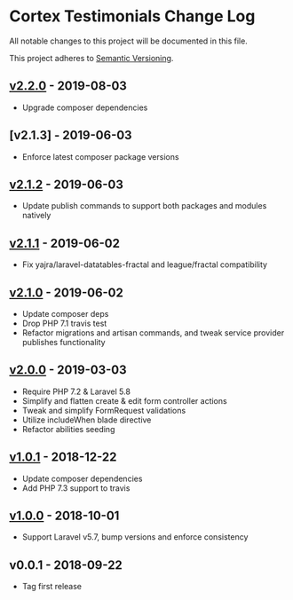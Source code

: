 # Cortex Testimonials Change Log

All notable changes to this project will be documented in this file.

This project adheres to [Semantic Versioning](CONTRIBUTING.md).


## [v2.2.0] - 2019-08-03
- Upgrade composer dependencies

## [v2.1.3] - 2019-06-03
- Enforce latest composer package versions

## [v2.1.2] - 2019-06-03
- Update publish commands to support both packages and modules natively

## [v2.1.1] - 2019-06-02
- Fix yajra/laravel-datatables-fractal and league/fractal compatibility

## [v2.1.0] - 2019-06-02
- Update composer deps
- Drop PHP 7.1 travis test
- Refactor migrations and artisan commands, and tweak service provider publishes functionality

## [v2.0.0] - 2019-03-03
- Require PHP 7.2 & Laravel 5.8
- Simplify and flatten create & edit form controller actions
- Tweak and simplify FormRequest validations
- Utilize includeWhen blade directive
- Refactor abilities seeding

## [v1.0.1] - 2018-12-22
- Update composer dependencies
- Add PHP 7.3 support to travis

## [v1.0.0] - 2018-10-01
- Support Laravel v5.7, bump versions and enforce consistency

## v0.0.1 - 2018-09-22
- Tag first release

[v2.2.0]: https://github.com/rinvex/cortex-testimonials/compare/v2.1.2...v2.2.0
[v2.1.2]: https://github.com/rinvex/cortex-testimonials/compare/v2.1.1...v2.1.2
[v2.1.1]: https://github.com/rinvex/cortex-testimonials/compare/v2.1.0...v2.1.1
[v2.1.0]: https://github.com/rinvex/cortex-testimonials/compare/v2.0.0...v2.1.0
[v2.0.0]: https://github.com/rinvex/cortex-testimonials/compare/v1.0.1...v2.0.0
[v1.0.1]: https://github.com/rinvex/cortex-testimonials/compare/v1.0.0...v1.0.1
[v1.0.0]: https://github.com/rinvex/cortex-testimonials/compare/v0.0.1...v1.0.0
